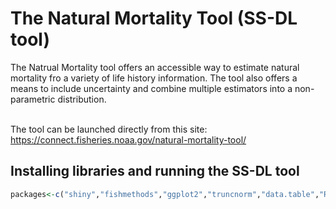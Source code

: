 # The Natural Mortality Tool (SS-DL tool)

The Natrual Mortality tool offers an accessible way to estimate natural mortality fro a variety of life history information. The tool also offers a means to include uncertainty and combine multiple estimators into a non-parametric distribution. 
<br></br>

The tool can be launched directly from this site: https://connect.fisheries.noaa.gov/natural-mortality-tool/

## Installing libraries and running the SS-DL tool
```R
packages<-c("shiny","fishmethods","ggplot2","truncnorm","data.table","RColorBrewer","viridis","reshape2")

```

